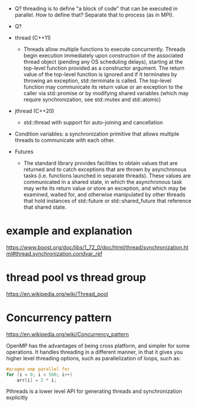 - Q? threading is to define "a block of code" that can be executed in parallel. How to define that? Separate that to process (as in MPI).

- Q?

- thread (C++11)
  - Threads allow multiple functions to execute concurrently. Threads begin execution immediately upon construction of the associated thread
  object (pending any OS scheduling delays), starting at the top-level function provided as a constructor argument. 
  The return value of the top-level function is ignored and if it terminates by throwing an exception, std::terminate is called. 
  The top-level function may communicate its return value or an exception to the caller via std::promise or by modifying shared variables
  (which may require synchronization, see std::mutex and std::atomic)

- jthread (C++20)
  - std::thread with support for auto-joining and cancellation

- Condition variables: a synchronization primitive that allows multiple threads to communicate with each other.
- Futures
  - The standard library provides facilities to obtain values that are returned and to catch exceptions that are thrown by asynchronous tasks
(i.e. functions launched in separate threads). 
These values are communicated in a shared state, in which the asynchronous task may write its return value or store an exception,
and which may be examined, waited for, and otherwise manipulated by other threads that hold instances of std::future
or std::shared_future that reference that shared state.

# example and explanation
https://www.boost.org/doc/libs/1_72_0/doc/html/thread/synchronization.html#thread.synchronization.condvar_ref

# thread pool vs thread group
https://en.wikipedia.org/wiki/Thread_pool

# Concurrency pattern
https://en.wikipedia.org/wiki/Concurrency_pattern

OpenMP has the advantages of being cross platform, and simpler for some operations. It handles threading in a different manner, in that it gives you higher level threading options, such as parallelization of loops, such as:

```C++
#pragma omp parallel for
for (i = 0; i < 500; i++)
    arr[i] = 2 * i;
```
Pthreads is a lower level API for generating threads and synchronization explicitly
